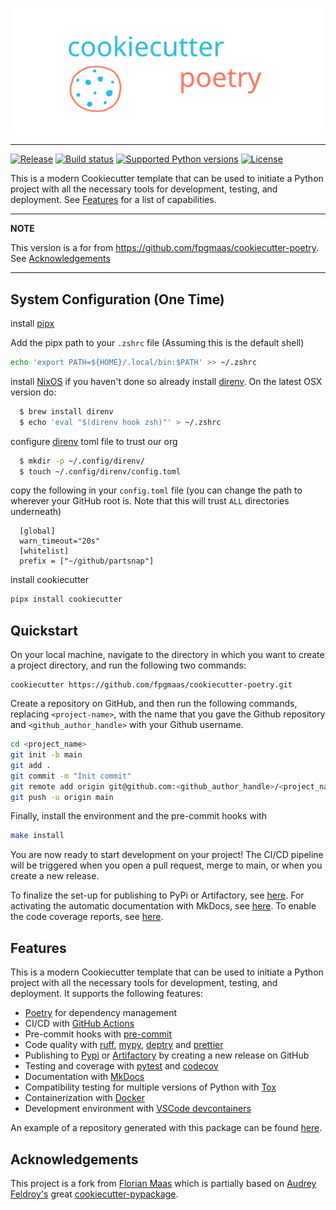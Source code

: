 <p align="center">
  <img width="600" src="https://raw.githubusercontent.com/fpgmaas/cookiecutter-poetry/main/docs/static/cookiecutter.svg">
</p style = "margin-bottom: 2rem;">

---


[![Release](https://img.shields.io/github/v/release/fpgmaas/cookiecutter-poetry)](https://pypi.org/project/cookiecutter-poetry/)
[![Build status](https://img.shields.io/github/actions/workflow/status/fpgmaas/cookiecutter-poetry/main.yml?branch=main)](https://github.com/fpgmaas/cookiecutter-poetry/actions/workflows/main.yml?query=branch%3Amain)
[![Supported Python versions](https://img.shields.io/pypi/pyversions/cookiecutter-poetry)](https://pypi.org/project/cookiecutter-poetry/)
[![License](https://img.shields.io/github/license/fpgmaas/cookiecutter-poetry)](https://img.shields.io/github/license/fpgmaas/cookiecutter-poetry)


This is a modern Cookiecutter template that can be used to initiate a Python project with all the necessary tools for development, testing, and deployment. See [Features](#features) for a list of capabilities.

---
**NOTE**

This version is a for from https://github.com/fpgmaas/cookiecutter-poetry. See [Acknowledgements](#acknowledgements)

---

## System Configuration (One Time)

install [pipx](https://pipx.pypa.io/stable/installation/)

Add the pipx path to your ``.zshrc`` file (Assuming this is the default shell)

```bash
echo 'export PATH=${HOME}/.local/bin:$PATH' >> ~/.zshrc
```

install [NixOS](https://nixos.org/) if you haven't done so already
install [direnv](https://direnv.net/). On the latest OSX version do:

```bash
  $ brew install direnv
  $ echo 'eval "$(direnv hook zsh)"' > ~/.zshrc
```

configure [direnv](https://direnv.net/man/direnv.toml.1.html) toml file to trust our org
  
```bash
  $ mkdir -p ~/.config/direnv/
  $ touch ~/.config/direnv/config.toml
```

copy the following in your `config.toml` file (you can change the path to wherever your GitHub root is. Note that this will trust `ALL` directories underneath)

```
  [global]
  warn_timeout="20s"
  [whitelist]
  prefix = ["~/github/partsnap"]
```

install cookiecutter

```bash
pipx install cookiecutter
```

## Quickstart

On your local machine, navigate to the directory in which you want to
create a project directory, and run the following two commands:


```
cookiecutter https://github.com/fpgmaas/cookiecutter-poetry.git
```

Create a repository on GitHub, and then run the following commands, replacing `<project-name>`, with the name that you gave the Github repository and
`<github_author_handle>` with your Github username.

```bash
cd <project_name>
git init -b main
git add .
git commit -m "Init commit"
git remote add origin git@github.com:<github_author_handle>/<project_name>.git
git push -u origin main
```

Finally, install the environment and the pre-commit hooks with

```bash
make install
```

You are now ready to start development on your project! The CI/CD
pipeline will be triggered when you open a pull request, merge to main,
or when you create a new release.

To finalize the set-up for publishing to PyPi or Artifactory, see [here](./features/publishing.md#set-up-for-pypi). For activating the automatic documentation with MkDocs, see [here](./features/mkdocs.md#enabling-the-documentation-on-github). To enable the code coverage reports, see [here](./features/codecov).

## Features

This is a modern Cookiecutter template that can be used to initiate a Python project with all the necessary tools for development, testing, and deployment. It supports the following features:

- [Poetry](https://python-poetry.org/) for dependency management
- CI/CD with [GitHub Actions](https://github.com/features/actions)
- Pre-commit hooks with [pre-commit](https://pre-commit.com/)
- Code quality with [ruff](https://github.com/charliermarsh/ruff), [mypy](https://mypy.readthedocs.io/en/stable/), [deptry](https://github.com/fpgmaas/deptry/) and [prettier](https://prettier.io/)
- Publishing to [Pypi](https://pypi.org) or [Artifactory](https://jfrog.com/artifactory) by creating a new release on GitHub
- Testing and coverage with [pytest](https://docs.pytest.org/en/7.1.x/) and [codecov](https://about.codecov.io/)
- Documentation with [MkDocs](https://www.mkdocs.org/)
- Compatibility testing for multiple versions of Python with [Tox](https://tox.wiki/en/latest/)
- Containerization with [Docker](https://www.docker.com/)
- Development environment with [VSCode devcontainers](https://code.visualstudio.com/docs/devcontainers/containers)

An example of a repository generated with this package can be found [here](https://github.com/fpgmaas/cookiecutter-poetry-example).


## Acknowledgements

This project is a fork from [Florian Maas](https://github.com/fpgmaas) which is 
partially based on [Audrey Feldroy's](https://github.com/audreyfeldroy) great
[cookiecutter-pypackage](https://github.com/audreyfeldroy/cookiecutter-pypackage).